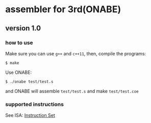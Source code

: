 # assembler for 3rd(ONABE)
## version 1.0
### how to use
Make sure you can use `g++` and `c++11`, then, compile the programs:
```
$ make
```
Use ONABE:
```
$ ./onabe test/test.s
```
and ONABE will assemble `test/test.s` and make `test/test.coe`

### supported instructions
See ISA: [Instruction Set](https://github.com/cpuex2019-1/core2/wiki/Instruction-Set)
